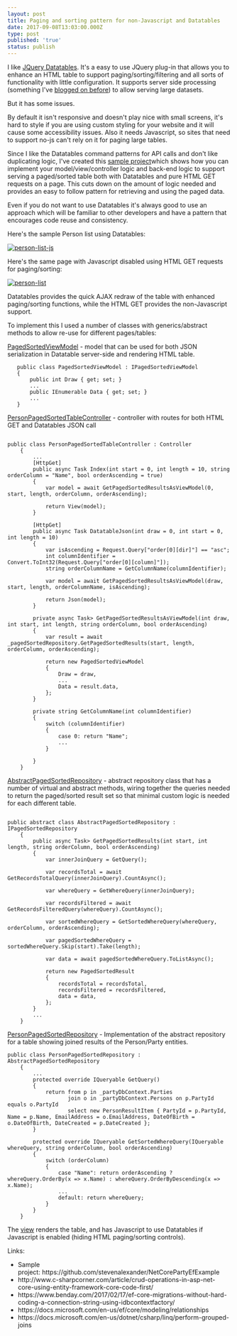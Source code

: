 ```yaml
---
layout: post
title: Paging and sorting pattern for non-Javascript and Datatables
date: 2017-09-08T13:03:00.000Z
type: post
published: 'true'
status: publish
---
```

I like <a href="https://datatables.net/">JQuery Datatables</a>. It's a easy to use JQuery plug-in that allows you to enhance an HTML table to support paging/sorting/filtering and all sorts of functionality with little configuration. It supports server side processing (something I've <a href="https://stevenwilliamalexander.wordpress.com/2016/02/12/asp-mvc-datatables-server-side/">blogged on before</a>) to allow serving large datasets.

But it has some issues.

By default it isn't responsive and doesn't play nice with small screens, it's hard to style if you are using custom styling for your website and it will cause some accessibility issues. Also it needs Javascript, so sites that need to support no-js can't rely on it for paging large tables.

Since I like the Datatables command patterns for API calls and don't like duplicating logic, I've created this <a href="https://github.com/stevenalexander/NetCorePartyEfExample">sample project</a>which shows how you can implement your model/view/controller logic and back-end logic to support serving a paged/sorted table both with Datatables and pure HTML GET requests on a page. This cuts down on the amount of logic needed and provides an easy to follow pattern for retrieving and using the paged data.

Even if you do not want to use Datatables it's always good to use an approach which will be familiar to other developers and have a pattern that encourages code reuse and consistency.

Here's the sample Person list using Datatables:

<a href="https://raw.githubusercontent.com/stevenalexander/NetCorePartyEfExample/master/Images/person-datatables-js-enabled.PNG" target="_blank" rel="noopener"><img title="person-list-js" src="https://raw.githubusercontent.com/stevenalexander/NetCorePartyEfExample/master/Images/person-datatables-js-enabled.PNG" alt="person-list-js" /></a>

Here's the same page with Javascript disabled using HTML GET requests for paging/sorting:

<a href="https://raw.githubusercontent.com/stevenalexander/NetCorePartyEfExample/master/Images/person-datatables-js-disabled.PNG" target="_blank" rel="noopener"><img title="person-list" src="https://raw.githubusercontent.com/stevenalexander/NetCorePartyEfExample/master/Images/person-datatables-js-disabled.PNG" alt="person-list" /></a>

Datatables provides the quick AJAX redraw of the table with enhanced paging/sorting functions, while the HTML GET provides the non-Javascript support.

To implement this I used a number of classes with generics/abstract methods to allow re-use for different pages/tables:

<a href="https://github.com/stevenalexander/NetCorePartyEfExample/blob/master/WebApplicationParty/Models/PagedSortedViewModel.cs">PagedSortedViewModel</a> - model that can be used for both JSON serialization in Datatable server-side and rendering HTML table.
<pre><code>   public class PagedSortedViewModel<TData> : IPagedSortedViewModel
   {
       public int Draw { get; set; }
       ...
       public IEnumerable<TData> Data { get; set; }
       ...
   }
</code></pre>

<a href="https://github.com/stevenalexander/NetCorePartyEfExample/blob/master/WebApplicationParty/Controllers/PersonPagedSortedTableController.cs">PersonPagedSortedTableController</a> - controller with routes for both HTML GET and Datatables JSON call

<pre><code>    
public class PersonPagedSortedTableController : Controller
    {
        ...
        [HttpGet]
        public async Task<IActionResult> Index(int start = 0, int length = 10, string orderColumn = "Name", bool orderAscending = true)
        {
            var model = await GetPagedSortedResultsAsViewModel(0, start, length, orderColumn, orderAscending);

            return View(model);
        }

        [HttpGet]
        public async Task<JsonResult> DatatableJson(int draw = 0, int start = 0, int length = 10)
        {
            var isAscending = Request.Query["order[0][dir]"] == "asc";
            int columnIdentifier = Convert.ToInt32(Request.Query["order[0][column]"]);
            string orderColumnName = GetColumnName(columnIdentifier);

            var model = await GetPagedSortedResultsAsViewModel(draw, start, length, orderColumnName, isAscending);

            return Json(model);
        }

        private async Task<PagedSortedViewModel<PersonResultItem>> GetPagedSortedResultsAsViewModel(int draw, int start, int length, string orderColumn, bool orderAscending)
        {
            var result = await _pagedSortedRepository.GetPagedSortedResults(start, length, orderColumn, orderAscending);

            return new PagedSortedViewModel<PersonResultItem>
            {
                Draw = draw,
                ...
                Data = result.data,
            };
        }

        private string GetColumnName(int columnIdentifier)
        {
            switch (columnIdentifier)
            {
                case 0: return "Name";
                ...
            }

        }
    }
</code></pre>

<a href="https://github.com/stevenalexander/NetCorePartyEfExample/blob/master/PartyData/Repositories/AbstractPagedSortedRepository.cs">AbstractPagedSortedRepository</a> - abstract repository class that has a number of virtual and abstract methods, wiring together the queries needed to return the paged/sorted result set so that minimal custom logic is needed for each different table.

<pre><code>    
public abstract class AbstractPagedSortedRepository<TResultItem> : IPagedSortedRepository<TResultItem>
    {
        public async Task<PagedSortedResult<TResultItem>> GetPagedSortedResults(int start, int length, string orderColumn, bool orderAscending)
        {
            var innerJoinQuery = GetQuery();

            var recordsTotal = await GetRecordsTotalQuery(innerJoinQuery).CountAsync();

            var whereQuery = GetWhereQuery(innerJoinQuery);

            var recordsFiltered = await GetRecordsFilteredQuery(whereQuery).CountAsync();

            var sortedWhereQuery = GetSortedWhereQuery(whereQuery, orderColumn, orderAscending);

            var pagedSortedWhereQuery = sortedWhereQuery.Skip(start).Take(length);

            var data = await pagedSortedWhereQuery.ToListAsync();

            return new PagedSortedResult<TResultItem>
            {
                recordsTotal = recordsTotal,
                recordsFiltered = recordsFiltered,
                data = data,
            };
        }
        ...
    }
</code></pre>

<a href="https://github.com/stevenalexander/NetCorePartyEfExample/blob/master/PartyData/Repositories/PersonPagedSortedRepository.cs">PersonPagedSortedRepository</a> - Implementation of the abstract repository for a table showing joined results of the Person/Party entities.
<pre><code>public class PersonPagedSortedRepository : AbstractPagedSortedRepository<PersonResultItem>
    {
        ...
        protected override IQueryable<PersonResultItem> GetQuery()
        {
            return from p in _partyDbContext.Parties
                   join o in _partyDbContext.Persons on p.PartyId equals o.PartyId
                   select new PersonResultItem { PartyId = p.PartyId, Name = p.Name, EmailAddress = o.EmailAddress, DateOfBirth = o.DateOfBirth, DateCreated = p.DateCreated };
        }

        protected override IQueryable<PersonResultItem> GetSortedWhereQuery(IQueryable<PersonResultItem> whereQuery, string orderColumn, bool orderAscending)
        {
            switch (orderColumn)
            {
                case "Name": return orderAscending ? whereQuery.OrderBy(x => x.Name) : whereQuery.OrderByDescending(x => x.Name);
                ...
                default: return whereQuery;
            }
        }
    }
</code></pre>

The <a href="https://github.com/stevenalexander/NetCorePartyEfExample/blob/master/WebApplicationParty/Views/PersonPagedSortedTable/Index.cshtml">view</a> renders the table, and has Javascript to use Datatables if Javascript is enabled (hiding HTML paging/sorting controls).

Links:
<ul>
	<li>Sample project: https://github.com/stevenalexander/NetCorePartyEfExample</li>
	<li>http://www.c-sharpcorner.com/article/crud-operations-in-asp-net-core-using-entity-framework-core-code-first/</li>
	<li>https://www.benday.com/2017/02/17/ef-core-migrations-without-hard-coding-a-connection-string-using-idbcontextfactory/</li>
	<li>https://docs.microsoft.com/en-us/ef/core/modeling/relationships</li>
	<li>https://docs.microsoft.com/en-us/dotnet/csharp/linq/perform-grouped-joins</li>
</ul>
